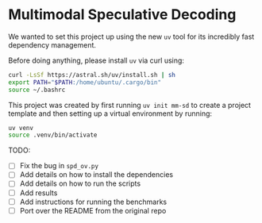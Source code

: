 # Multimodal Speculative Decoding

We wanted to set this project up using the new `uv` tool for its incredibly fast dependency management.

Before doing anything, please install `uv` via curl using: 
```bash 
curl -LsSf https://astral.sh/uv/install.sh | sh
export PATH="$PATH:/home/ubuntu/.cargo/bin"
source ~/.bashrc
```

This project was created by first running `uv init mm-sd` to create a project template and then setting up a virtual environment by running: 
```bash 
uv venv 
source .venv/bin/activate
```

TODO: 
- [ ] Fix the bug in `spd_ov.py`
- [ ] Add details on how to install the dependencies
- [ ] Add details on how to run the scripts
- [ ] Add results
- [ ] Add instructions for running the benchmarks
- [ ] Port over the README from the original repo